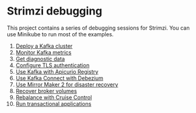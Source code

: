 # Strimzi debugging

This project contains a series of debugging sessions for Strimzi.
You can use Minikube to run most of the examples.

1. [Deploy a Kafka cluster](/sessions/001)
2. [Monitor Kafka metrics](/sessions/002)
3. [Get diagnostic data](/sessions/003)
4. [Configure TLS authentication](/sessions/004)
5. [Use Kafka with Apicurio Registry](/sessions/005)
6. [Use Kafka Connect with Debezium](/sessions/006)
7. [Use Mirror Maker 2 for disaster recovery](/sessions/007)
8. [Recover broker volumes](/sessions/008)
9. [Rebalance with Cruise Control](/sessions/009)
10. [Run transactional applications](/sessions/010)
